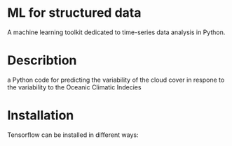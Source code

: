 
# ML for structured data
A machine learning toolkit dedicated to time-series data analysis in Python.
# Describtion
a Python code for predicting the variability of the cloud cover in respone to the variability to the Oceanic Climatic Indecies  

# Installation

Tensorflow can be installed in different ways:


 
 

